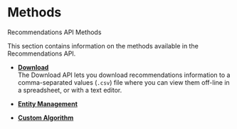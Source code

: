 # Methods

Recommendations API Methods

This section contains information on the methods available in the Recommendations API.

- **[Download](../download/r_recs_download.md)**  
 The Download API lets you download recommendations information to a comma-separated values (`.csv`) file where you can view them off-line in a spreadsheet, or with a text editor.
- **[Entity Management](../entity_mgmt/r_recs_entity_mgmt.md)**  
 
- **[Custom Algorithm](../custom_algorithm/r_recs_custom_algorithm.md)**  
 

